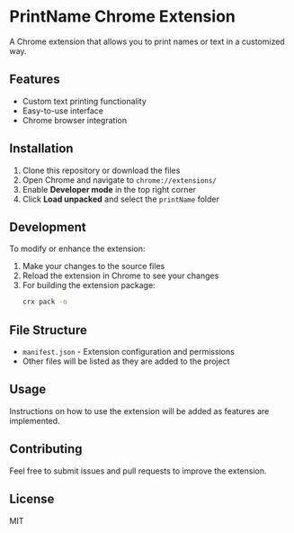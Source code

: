 # PrintName Chrome Extension

A Chrome extension that allows you to print names or text in a customized way.

## Features

- Custom text printing functionality
- Easy-to-use interface
- Chrome browser integration

## Installation

1. Clone this repository or download the files
2. Open Chrome and navigate to `chrome://extensions/`
3. Enable **Developer mode** in the top right corner
4. Click **Load unpacked** and select the `printName` folder

## Development

To modify or enhance the extension:

1. Make your changes to the source files
2. Reload the extension in Chrome to see your changes
3. For building the extension package:
   ```bash
   crx pack -o
   ```

## File Structure

- `manifest.json` - Extension configuration and permissions
- Other files will be listed as they are added to the project

## Usage

Instructions on how to use the extension will be added as features are implemented.

## Contributing

Feel free to submit issues and pull requests to improve the extension.

## License

MIT
